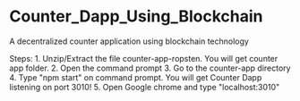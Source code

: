 # Counter_Dapp_Using_Blockchain
A decentralized counter application using blockchain technology

Steps:
    1. Unzip/Extract the file counter-app-ropsten. You will get counter app folder.
    2. Open the command prompt
    3. Go to the counter-app directory
    4. Type "npm start" on command prompt. You will get Counter Dapp listening on port 3010!
    5. Open Google chrome and type "localhost:3010"

